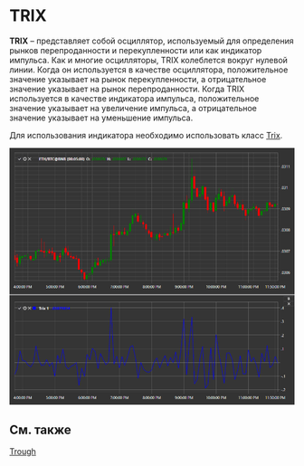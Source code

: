 # TRIX

**TRIX** – представляет собой осциллятор, используемый для определения рынков перепроданности и перекупленности или как индикатор импульса. Как и многие осцилляторы, TRIX колеблется вокруг нулевой линии. Когда он используется в качестве осциллятора, положительное значение указывает на рынок перекупленности, а отрицательное значение указывает на рынок перепроданности. Когда TRIX используется в качестве индикатора импульса, положительное значение указывает на увеличение импульса, а отрицательное значение указывает на уменьшение импульса. 

Для использования индикатора необходимо использовать класс [Trix](../api/StockSharp.Algo.Indicators.Trix.html). 

![IndicatorTrix](../images/IndicatorTrix.png)

## См. также

[Trough](IndicatorTrough.md)
